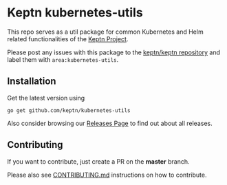 # Keptn kubernetes-utils
This repo serves as a util package for common Kubernetes and Helm related functionalities of the [Keptn Project](https://github.com/keptn).

Please post any issues with this package to the [keptn/keptn repository](https://github.com/keptn/keptn/issues) and label them with `area:kubernetes-utils`.

## Installation

Get the latest version using
```console
go get github.com/keptn/kubernetes-utils
```
Also consider browsing our [Releases Page](https://github.com/keptn/kubernetes-utils/releases) to find out about all releases.


## Contributing

If you want to contribute, just create a PR on the **master** branch.

Please also see [CONTRIBUTING.md](CONTRIBUTING.md) instructions on how to contribute.
